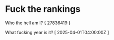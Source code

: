 # Fuck the rankings

Who the hell am I?
{ 27836419 }

What fucking year is it?
[ 2025-04-01T04:00:00Z ]

